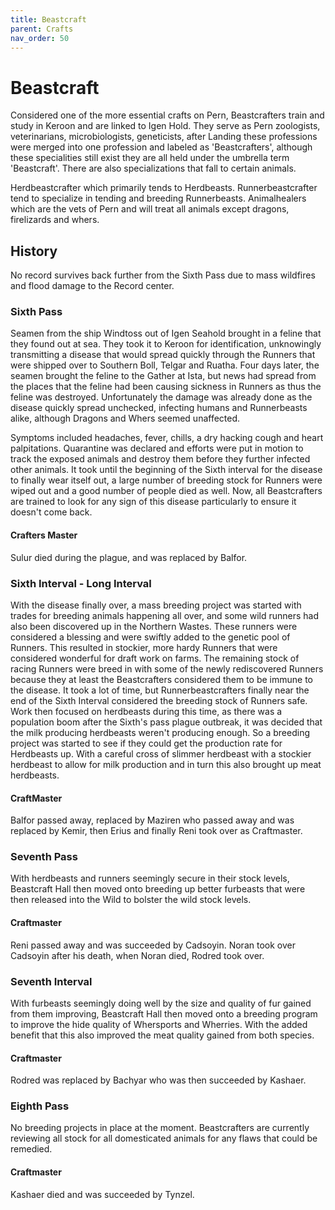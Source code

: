 ```yaml
---
title: Beastcraft
parent: Crafts
nav_order: 50
---
```


# Beastcraft
Considered one of the more essential crafts on Pern, Beastcrafters train and study in Keroon and are linked to Igen Hold. They serve as Pern zoologists, veterinarians, microbiologists, geneticists, after Landing these professions were merged into one profession and labeled as 'Beastcrafters', although these specialities still exist they are all held under the umbrella term 'Beastcraft'. There are also specializations that fall to certain animals. 

Herdbeastcrafter which primarily tends to Herdbeasts. Runnerbeastcrafter tend to specialize in tending and breeding Runnerbeasts. Animalhealers which are the vets of Pern and will treat all animals except dragons, firelizards and whers.

## History
No record survives back further from the Sixth Pass due to mass wildfires and flood damage to the Record center. 

### Sixth Pass
Seamen from the ship Windtoss out of Igen Seahold brought in a feline that they found out at sea. They took it to Keroon for identification, unknowingly transmitting a disease that would spread quickly through the Runners that were shipped over to Southern Boll, Telgar and Ruatha. Four days later, the seamen brought the feline to the Gather at Ista, but news had spread from the places that the feline had been causing sickness in Runners as thus the feline was destroyed. Unfortunately the damage was already done as the disease quickly spread unchecked, infecting humans and Runnerbeasts alike, although Dragons and Whers seemed unaffected. 

Symptoms included headaches, fever, chills, a dry hacking cough and heart palpitations. Quarantine was declared and efforts were put in motion to track the exposed animals and destroy them before they further infected other animals. It took until the beginning of the Sixth interval for the disease to finally wear itself out, a large number of breeding stock for Runners were wiped out and a good number of people died as well. Now, all Beastcrafters are trained to look for any sign of this disease particularly to ensure it doesn't come back. 

#### Crafters Master
Sulur died during the plague, and was replaced by Balfor.

### Sixth Interval - Long Interval
With the disease finally over, a mass breeding project was started with trades for breeding animals happening all over, and some wild runners had also been discovered up in the Northern Wastes. These runners were considered a blessing and were swiftly added to the genetic pool of Runners. This resulted in stockier, more hardy Runners that were considered wonderful for draft work on farms. The remaining stock of racing Runners were breed in with some of the newly rediscovered Runners because they at least the Beastcrafters considered them to be immune to the disease. It took a lot of time, but Runnerbeastcrafters finally near the end of the Sixth Interval considered the breeding stock of Runners safe. Work then focused on herdbeasts during this time, as there was a population boom after the Sixth's pass plague outbreak, it was decided that the milk producing herdbeasts weren't producing enough. So a breeding project was started to see if they could get the production rate for Herdbeasts up. With a careful cross of slimmer herdbeast with a stockier herdbeast to allow for milk production and in turn this also brought up meat herdbeasts.

#### CraftMaster
Balfor passed away, replaced by Maziren who passed away and was replaced by Kemir, then Erius and finally Reni took over as Craftmaster. 

### Seventh Pass
With herdbeasts and runners seemingly secure in their stock levels, Beastcraft Hall then moved onto breeding up better furbeasts that were then released into the Wild to bolster the wild stock levels. 

#### Craftmaster
Reni passed away and was succeeded by Cadsoyin. Noran took over Cadsoyin after his death, when Noran died, Rodred took over.

### Seventh Interval
With furbeasts seemingly doing well by the size and quality of fur gained from them improving, Beastcraft Hall then moved onto a breeding program to improve the hide quality of Whersports and Wherries. With the added benefit that this also improved the meat quality gained from both species. 

#### Craftmaster
Rodred was replaced by Bachyar who was then succeeded by Kashaer. 
 
### Eighth Pass
No breeding projects in place at the moment. Beastcrafters are currently reviewing all stock for all domesticated animals for any flaws that could be remedied. 

#### Craftmaster
Kashaer died and was succeeded by Tynzel. 

